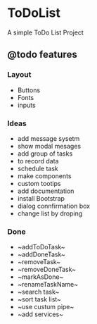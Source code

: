 # ToDoList

A simple ToDo List Project

## @todo features

### Layout
* Buttons
* Fonts
* inputs

### Ideas
* add message sysetm
* show modal mesages
* add group of tasks
* to record data
* schedule task
* make components
* custom tootips
* add documentation
* install Bootstrap 
* dialog connfirmation box
* change list by droping

### Done
* ~addToDoTask~
* ~addDoneTask~
* ~removeTask~
* ~removeDoneTask~
* ~markAsDone~
* ~renameTaskName~
* ~search task~
* ~sort task list~
* ~use custum pipe~
* ~add services~
